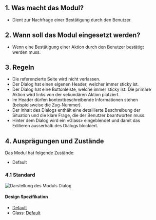 ## 1. Was macht das Modul?
* Dient zur Nachfrage einer Bestätigung durch den Benutzer.


## 2. Wann soll das Modul eingesetzt werden? 
* Wenn eine Bestätigung einer Aktion durch den Benutzer bestätigt werden muss.


## 3. Regeln
* Die referenzierte Seite wird nicht verlassen.
* Der Dialog hat einen eigenen Header, welcher immer sticky ist.
* Der Dialog hat eine Buttonleiste, welche immer sticky ist. Die primäre Aktion wird links von der sekundären Aktion platziert.
* Im Header dürfen kontextbeschreibende Informationen stehen (beispielsweise die Zug-Nummer).
* Der Inhalt des Dialogs enthält eine detaillierte Beschreibung der Situation und die klare Frage, die der Benutzer beantworten muss.
* Hinter dem Dialog wird ein «Glass» eingeblendet und damit das Editieren ausserhalb des Dialogs blockiert.


## 4. Ausprägungen und Zustände
Das Modul hat folgende Zustände:
* Default

### 4.1 Standard
![Darstellung des Moduls Dialog](https://raw.githubusercontent.com/sbb-design-systems/sbb-design-system/master/webapp/modules/dialog/images/dialog_default.png 'class: image')

#### Design Spezifikation
* [Default](https://sbb.invisionapp.com/d/main#/console/17140415/355318666/inspect)
* Glass: [Default](https://sbb.invisionapp.com/d/main#/console/17140415/355318667/inspect)
